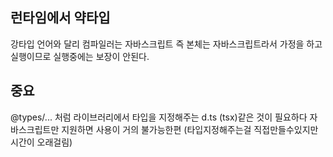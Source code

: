 

## 런타임에서 약타입
강타입 언어와 달리 컴파일러는 자바스크립트 즉 본체는 자바스크립트라서 가정을 하고 실행이므로 실행중에는 보장이 안된다.

## 중요
@types/... 처럼 라이브러리에서 타입을 지정해주는 d.ts (tsx)같은 것이 필요하다
자바스크립트만 지원하면 사용이 거의 불가능한편
(타입지정해주는걸 직접만들수있지만 시간이 오래걸림)